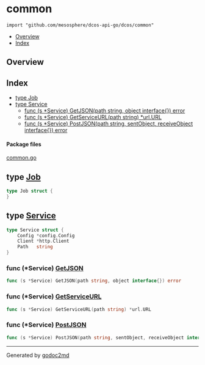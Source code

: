 

# common
`import "github.com/mesosphere/dcos-api-go/dcos/common"`

* [Overview](#pkg-overview)
* [Index](#pkg-index)

## <a name="pkg-overview">Overview</a>



## <a name="pkg-index">Index</a>
* [type Job](#Job)
* [type Service](#Service)
  * [func (s *Service) GetJSON(path string, object interface{}) error](#Service.GetJSON)
  * [func (s *Service) GetServiceURL(path string) *url.URL](#Service.GetServiceURL)
  * [func (s *Service) PostJSON(path string, sentObject, receiveObject interface{}) error](#Service.PostJSON)


#### <a name="pkg-files">Package files</a>
[common.go](/src/github.com/mesosphere/dcos-api-go/dcos/common/common.go) 






## <a name="Job">type</a> [Job](/src/target/common.go?s=241:260#L21)
``` go
type Job struct {
}
```









## <a name="Service">type</a> [Service](/src/target/common.go?s=157:239#L15)
``` go
type Service struct {
    Config *config.Config
    Client *http.Client
    Path   string
}
```









### <a name="Service.GetJSON">func</a> (\*Service) [GetJSON](/src/target/common.go?s=405:469#L30)
``` go
func (s *Service) GetJSON(path string, object interface{}) error
```



### <a name="Service.GetServiceURL">func</a> (\*Service) [GetServiceURL](/src/target/common.go?s=262:315#L24)
``` go
func (s *Service) GetServiceURL(path string) *url.URL
```



### <a name="Service.PostJSON">func</a> (\*Service) [PostJSON](/src/target/common.go?s=487:571#L34)
``` go
func (s *Service) PostJSON(path string, sentObject, receiveObject interface{}) error
```







- - -
Generated by [godoc2md](http://godoc.org/github.com/davecheney/godoc2md)
